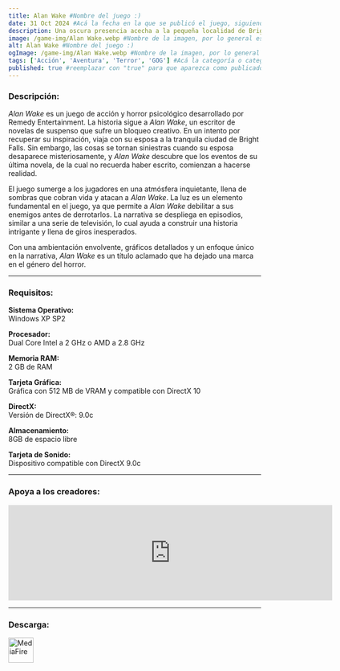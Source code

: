 ```yaml
---
title: Alan Wake #Nombre del juego :)
date: 31 Oct 2024 #Acá la fecha en la que se publicó el juego, siguiendo este formato: Dia "30", Mes "Oct", Año "2024" = como debe quedar: 30 Oct 2024
description: Una oscura presencia acecha a la pequeña localidad de Bright Falls, empujando a Alan Wake al borde de la locura en su lucha por desentrañar el enigma y salvar a su esposa. #Acá una mini descripción del juego
image: /game-img/Alan Wake.webp #Nombre de la imagen, por lo general es exactamente el mismo nombre que el juego excluyendo lo ":" (Dos puntos)
alt: Alan Wake #Nombre del juego :)
ogImage: /game-img/Alan Wake.webp #Nombre de la imagen, por lo general es exactamente el mismo nombre que el juego excluyendo lo ":" (Dos puntos)
tags: ['Acción', 'Aventura', 'Terror', 'GOG'] #Acá la categoría o categorías del juego, si es más de una se coloca en este formato: ['Categoría1', 'Categoría2']
published: true #reemplazar con "true" para que aparezca como publicado
---
```


<!--En VSCode seleccionando una palabra, por ejemplo: "NOMBRE-DEL-JUEGO" y apretando Ctrl+F2 se seleccionan todas las palabras iguales-->

### Descripción:
*Alan Wake* es un juego de acción y horror psicológico desarrollado por Remedy Entertainment. La historia sigue a *Alan Wake*, un escritor de novelas de suspenso que sufre un bloqueo creativo. En un intento por recuperar su inspiración, viaja con su esposa a la tranquila ciudad de Bright Falls. Sin embargo, las cosas se tornan siniestras cuando su esposa desaparece misteriosamente, y *Alan Wake* descubre que los eventos de su última novela, de la cual no recuerda haber escrito, comienzan a hacerse realidad.

El juego sumerge a los jugadores en una atmósfera inquietante, llena de sombras que cobran vida y atacan a *Alan Wake*. La luz es un elemento fundamental en el juego, ya que permite a *Alan Wake* debilitar a sus enemigos antes de derrotarlos. La narrativa se despliega en episodios, similar a una serie de televisión, lo cual ayuda a construir una historia intrigante y llena de giros inesperados.

Con una ambientación envolvente, gráficos detallados y un enfoque único en la narrativa, *Alan Wake* es un título aclamado que ha dejado una marca en el género del horror.

<!--Prompt para Chat-GPT: Hazme una descripción para el juego "NOMBRE-DEL-JUEGO" y cada que menciones "NOMBRE-DEL-JUEGO" ponlo en negrita -->

---

### Requisitos:
**Sistema Operativo:**  
Windows XP SP2

**Procesador:**  
Dual Core Intel a 2 GHz o AMD a 2.8 GHz

**Memoria RAM:**  
2 GB de RAM

**Tarjeta Gráfica:**  
Gráfica con 512 MB de VRAM y compatible con DirectX 10

**DirectX:**  
Versión de DirectX®: 9.0c

**Almacenamiento:**  
8GB de espacio libre

**Tarjeta de Sonido:**  
Dispositivo compatible con DirectX 9.0c

<!--Si falta o sobra un requisito se quita o se agrega manteniendo el mismo formato-->

---

### Apoya a los creadores:
<iframe src="https://store.steampowered.com/widget/108710/" frameborder="0" width="646" height="190" style="background-color: transparent;"></iframe>

<!--Reemplazar los numeros (AppID) del juego (en este caso 2668510) por el numero (AppID) correspondiente con el juego a publicar-->
<!--El AppID se encuentra en la URL del Juego en Steam-->

---

### Descarga:

[<img src="https://gist.github.com/cxmeel/0dbc95191f239b631c3874f4ccf114e2/raw/download.svg" alt="MediaFire" height="50" />](https://www.mediafire.com/file/jt4kldwghu3scro/Alan_Wake.zip/file)

<!-- # se debe reemplazar por el link de descarga-->

<!--NOMBRE-DEL-SERVICIO se debe reemplazar por el servicio donde está subido el juego-->